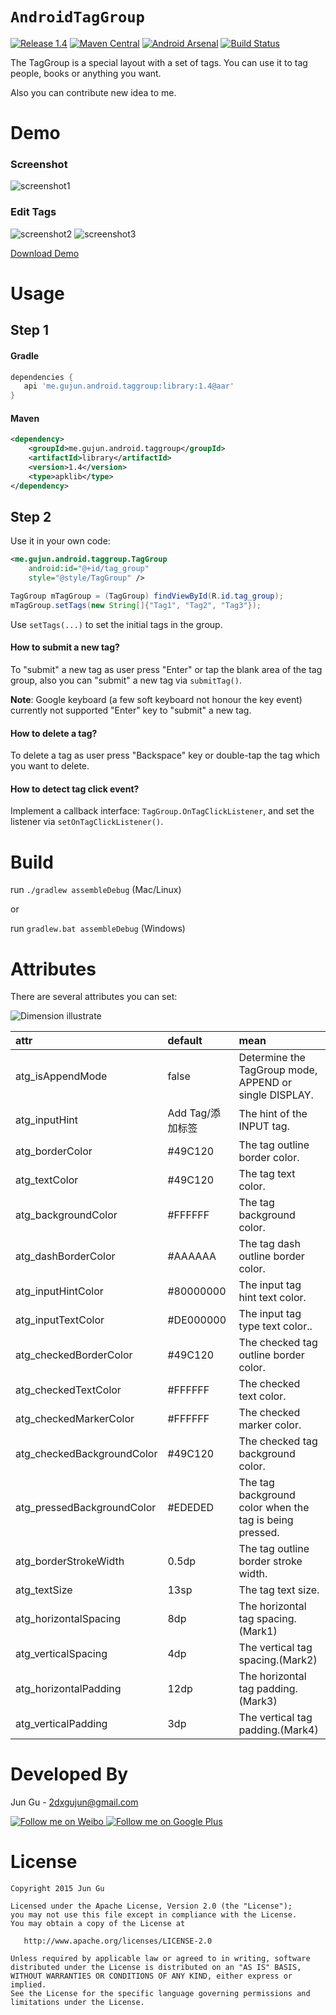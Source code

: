 # `AndroidTagGroup`

[![Release 1.4](https://img.shields.io/badge/Release-1.4.1-green.svg)](https://github.com/2dxgujun/AndroidTagGroup/releases)
[![Maven Central](https://maven-badges.herokuapp.com/maven-central/me.gujun.android.taggroup/library/badge.svg?style=flat)](https://maven-badges.herokuapp.com/maven-central/me.gujun.android.taggroup/library)
[![Android Arsenal](https://img.shields.io/badge/Android%20Arsenal-AndroidTagGroup-brightgreen.svg?style=flat)](https://android-arsenal.com/details/1/1539)
[![Build Status](https://travis-ci.org/2dxgujun/AndroidTagGroup.png?branch=master)](https://travis-ci.org/2dxgujun/AndroidTagGroup)

The TagGroup is a special layout with a set of tags. You can use it to tag people, books or anything you want.

Also you can contribute new idea to me.

# Demo

### Screenshot
![screenshot1](http://ww4.sinaimg.cn/large/bce2dea9jw1esbsby9v5fj20u00w8jxx.jpg)

### Edit Tags
![screenshot2](http://ww4.sinaimg.cn/large/bce2dea9jw1esbsbngv8fj20u005w75v.jpg)
![screenshot3](http://ww4.sinaimg.cn/large/bce2dea9jw1esbsbmoagij20u005sabl.jpg)

[Download Demo](https://github.com/2dxgujun/AndroidTagGroup/releases/download/v1.4/AndroidTagGroup-Demo-v1.4.apk)

# Usage

## Step 1

#### Gradle
```groovy
dependencies {
   api 'me.gujun.android.taggroup:library:1.4@aar'
}
```

#### Maven
```xml
<dependency>
    <groupId>me.gujun.android.taggroup</groupId>
    <artifactId>library</artifactId>
    <version>1.4</version>
    <type>apklib</type>
</dependency>
```

## Step 2

Use it in your own code:
```xml
<me.gujun.android.taggroup.TagGroup
    android:id="@+id/tag_group"
    style="@style/TagGroup" />
```

```java
TagGroup mTagGroup = (TagGroup) findViewById(R.id.tag_group);
mTagGroup.setTags(new String[]{"Tag1", "Tag2", "Tag3"});
```
Use `setTags(...)` to set the initial tags in the group.

#### How to submit a new tag?

To "submit" a new tag as user press "Enter" or tap the blank area of the tag group, also you can "submit" a new tag via `submitTag()`.

**Note**: Google keyboard (a few soft keyboard not honour the key event) currently not supported "Enter" key to "submit" a new tag.

#### How to delete a tag?

To delete a tag as user press "Backspace" key or double-tap the tag which you want to delete.

#### How to detect tag click event?

Implement a callback interface: `TagGroup.OnTagClickListener`, and set the listener via `setOnTagClickListener()`.


# Build

run `./gradlew assembleDebug` (Mac/Linux)

or

run `gradlew.bat assembleDebug` (Windows)

# Attributes

There are several attributes you can set:

![Dimension illustrate](http://ww2.sinaimg.cn/large/bce2dea9gw1epov0i8x6kj20rk054q4g.jpg)

|           attr        	|     default      |                         mean                          	 |
|:------------------------- |:---------------- |:------------------------------------------------------- |
| atg_isAppendMode      	| false            | Determine the TagGroup mode, APPEND or single DISPLAY.  |
| atg_inputHint   	        | Add Tag/添加标签  | The hint of the INPUT tag.                              |
| atg_borderColor	        | #49C120          | The tag outline border color.                           |
| atg_textColor          	| #49C120          | The tag text color.                           	         |
| atg_backgroundColor       | #FFFFFF          | The tag background color.                               |
| atg_dashBorderColor       | #AAAAAA          | The tag dash outline border color.                      |
| atg_inputHintColor        | #80000000        | The input tag hint text color.                          |
| atg_inputTextColor        | #DE000000        | The input tag type text color..                         |
| atg_checkedBorderColor    | #49C120          | The checked tag outline border color.                   |
| atg_checkedTextColor      | #FFFFFF          | The checked text color.                                 |
| atg_checkedMarkerColor    | #FFFFFF          | The checked marker color.                               |
| atg_checkedBackgroundColor| #49C120          | The checked tag background color.                       |
| atg_pressedBackgroundColor| #EDEDED          | The tag background color when the tag is being pressed. |
| atg_borderStrokeWidth     | 0.5dp            | The tag outline border stroke width.        	         |
| atg_textSize          	| 13sp             | The tag text size.                                  	 |
| atg_horizontalSpacing     | 8dp              | The horizontal tag spacing.(Mark1)                      |
| atg_verticalSpacing  	    | 4dp              | The vertical tag spacing.(Mark2)                      	 |
| atg_horizontalPadding	    | 12dp             | The horizontal tag padding.(Mark3)                      |
| atg_verticalPadding  	    | 3dp              | The vertical tag padding.(Mark4)                        |

# Developed By

Jun Gu - <2dxgujun@gmail.com>

<a href="http://weibo.com/2dxgujun">
  <img alt="Follow me on Weibo" src="http://ww4.sinaimg.cn/large/bce2dea9gw1epjhk9h9m6j20230233yb.jpg"/>
</a>
<a href="https://plus.google.com/u/0/113657331852211913645">
  <img alt="Follow me on Google Plus" src="http://ww1.sinaimg.cn/large/bce2dea9gw1epjhbx0ouij2023023jr6.jpg"/>
</a>

# License

    Copyright 2015 Jun Gu

    Licensed under the Apache License, Version 2.0 (the "License");
    you may not use this file except in compliance with the License.
    You may obtain a copy of the License at

       http://www.apache.org/licenses/LICENSE-2.0

    Unless required by applicable law or agreed to in writing, software
    distributed under the License is distributed on an "AS IS" BASIS,
    WITHOUT WARRANTIES OR CONDITIONS OF ANY KIND, either express or implied.
    See the License for the specific language governing permissions and
    limitations under the License.
